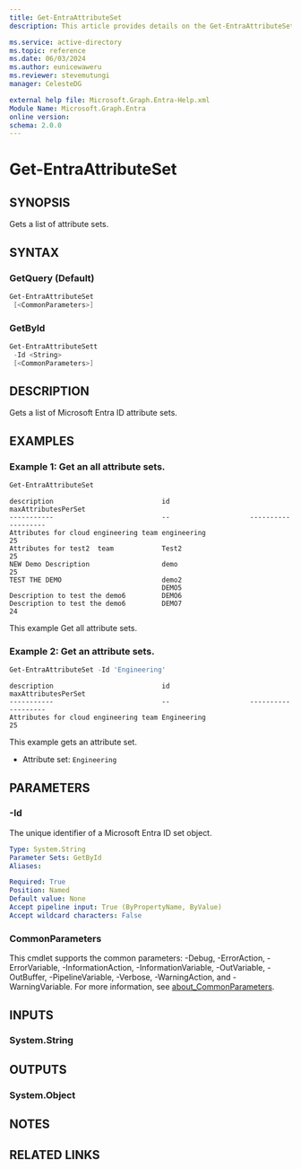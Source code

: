 ```yaml
---
title: Get-EntraAttributeSet
description: This article provides details on the Get-EntraAttributeSet command.

ms.service: active-directory
ms.topic: reference
ms.date: 06/03/2024
ms.author: eunicewaweru
ms.reviewer: stevemutungi
manager: CelesteDG

external help file: Microsoft.Graph.Entra-Help.xml
Module Name: Microsoft.Graph.Entra
online version:
schema: 2.0.0
---
```


# Get-EntraAttributeSet

## SYNOPSIS

Gets a list of attribute sets.

## SYNTAX

### GetQuery (Default)
```powershell
Get-EntraAttributeSet
 [<CommonParameters>]
```

### GetById
```powershell
Get-EntraAttributeSett 
 -Id <String> 
 [<CommonParameters>]
```

## DESCRIPTION

Gets a list of Microsoft Entra ID attribute sets.

## EXAMPLES

### Example 1: Get an all attribute sets.
```powershell
Get-EntraAttributeSet
```
```output
description                           id                    maxAttributesPerSet
-----------                           --                    -------------------
Attributes for cloud engineering team engineering                            25
Attributes for test2  team            Test2                                  25
NEW Demo Description                  demo                                   25
TEST THE DEMO                         demo2
                                      DEMO5
Description to test the demo6         DEMO6
Description to test the demo6         DEMO7                                  24
```
This example Get all attribute sets.

### Example 2: Get an attribute sets.
```powershell
Get-EntraAttributeSet -Id 'Engineering'
```
```output
description                           id                    maxAttributesPerSet
-----------                           --                    -------------------
Attributes for cloud engineering team Engineering                            25
```

This example gets an attribute set.

- Attribute set: `Engineering`

## PARAMETERS

### -Id
The unique identifier of a Microsoft Entra ID set object.

```yaml
Type: System.String
Parameter Sets: GetById
Aliases:

Required: True
Position: Named
Default value: None
Accept pipeline input: True (ByPropertyName, ByValue)
Accept wildcard characters: False
```

### CommonParameters
This cmdlet supports the common parameters: -Debug, -ErrorAction, -ErrorVariable, -InformationAction, -InformationVariable, -OutVariable, -OutBuffer, -PipelineVariable, -Verbose, -WarningAction, and -WarningVariable. For more information, see [about_CommonParameters](https://go.microsoft.com/fwlink/?LinkID=113216).

## INPUTS

### System.String

## OUTPUTS

### System.Object
## NOTES

## RELATED LINKS
